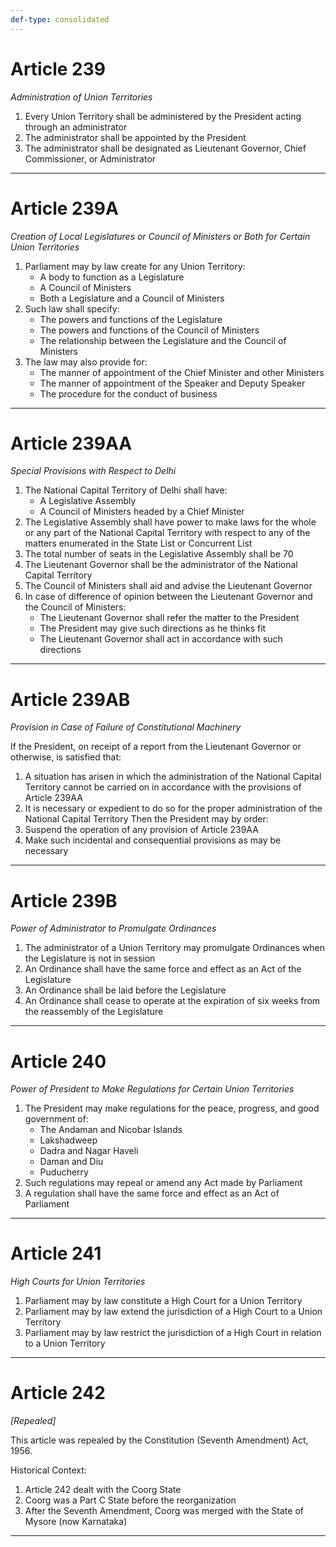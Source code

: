 ```yaml
---
def-type: consolidated
---
```


# Article 239
*Administration of Union Territories*

1. Every Union Territory shall be administered by the President acting through an administrator
2. The administrator shall be appointed by the President
3. The administrator shall be designated as Lieutenant Governor, Chief Commissioner, or Administrator

---

# Article 239A
*Creation of Local Legislatures or Council of Ministers or Both for Certain Union Territories*

1. Parliament may by law create for any Union Territory:
   - A body to function as a Legislature
   - A Council of Ministers
   - Both a Legislature and a Council of Ministers
2. Such law shall specify:
   - The powers and functions of the Legislature
   - The powers and functions of the Council of Ministers
   - The relationship between the Legislature and the Council of Ministers
3. The law may also provide for:
   - The manner of appointment of the Chief Minister and other Ministers
   - The manner of appointment of the Speaker and Deputy Speaker
   - The procedure for the conduct of business

---

# Article 239AA
*Special Provisions with Respect to Delhi*

1. The National Capital Territory of Delhi shall have:
   - A Legislative Assembly
   - A Council of Ministers headed by a Chief Minister
2. The Legislative Assembly shall have power to make laws for the whole or any part of the National Capital Territory with respect to any of the matters enumerated in the State List or Concurrent List
3. The total number of seats in the Legislative Assembly shall be 70
4. The Lieutenant Governor shall be the administrator of the National Capital Territory
5. The Council of Ministers shall aid and advise the Lieutenant Governor
6. In case of difference of opinion between the Lieutenant Governor and the Council of Ministers:
   - The Lieutenant Governor shall refer the matter to the President
   - The President may give such directions as he thinks fit
   - The Lieutenant Governor shall act in accordance with such directions

---

# Article 239AB
*Provision in Case of Failure of Constitutional Machinery*

If the President, on receipt of a report from the Lieutenant Governor or otherwise, is satisfied that:
1. A situation has arisen in which the administration of the National Capital Territory cannot be carried on in accordance with the provisions of Article 239AA
2. It is necessary or expedient to do so for the proper administration of the National Capital Territory
Then the President may by order:
1. Suspend the operation of any provision of Article 239AA
2. Make such incidental and consequential provisions as may be necessary

---

# Article 239B
*Power of Administrator to Promulgate Ordinances*

1. The administrator of a Union Territory may promulgate Ordinances when the Legislature is not in session
2. An Ordinance shall have the same force and effect as an Act of the Legislature
3. An Ordinance shall be laid before the Legislature
4. An Ordinance shall cease to operate at the expiration of six weeks from the reassembly of the Legislature

---

# Article 240
*Power of President to Make Regulations for Certain Union Territories*

1. The President may make regulations for the peace, progress, and good government of:
   - The Andaman and Nicobar Islands
   - Lakshadweep
   - Dadra and Nagar Haveli
   - Daman and Diu
   - Puducherry
2. Such regulations may repeal or amend any Act made by Parliament
3. A regulation shall have the same force and effect as an Act of Parliament

---

# Article 241
*High Courts for Union Territories*

1. Parliament may by law constitute a High Court for a Union Territory
2. Parliament may by law extend the jurisdiction of a High Court to a Union Territory
3. Parliament may by law restrict the jurisdiction of a High Court in relation to a Union Territory

---

# Article 242
*[Repealed]*

This article was repealed by the Constitution (Seventh Amendment) Act, 1956.

Historical Context:
1. Article 242 dealt with the Coorg State
2. Coorg was a Part C State before the reorganization
3. After the Seventh Amendment, Coorg was merged with the State of Mysore (now Karnataka)

--- 